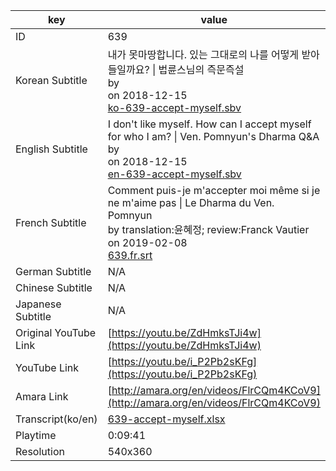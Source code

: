 |  key  |  value  |
|-------|---------|
| ID            | 639 |
| Korean Subtitle | 내가 못마땅합니다. 있는 그대로의 나를 어떻게 받아들일까요? \| 법륜스님의 즉문즉설<br>by <br>on 2018-12-15<br>[ko-639-accept-myself.sbv](https://github.com/jungtosociety/dharma-qna/raw/master/sub/639/ko-639-accept-myself.sbv)<br>|
| English Subtitle | I don't like myself. How can I accept myself for who I am? \| Ven. Pomnyun's Dharma Q&A<br>by <br>on 2018-12-15<br>[en-639-accept-myself.sbv](https://github.com/jungtosociety/dharma-qna/raw/master/sub/639/en-639-accept-myself.sbv)<br>|
| French Subtitle | Comment puis-je m'accepter moi même si je ne m'aime pas \| Le Dharma du Ven. Pomnyun<br>by translation:윤혜정; review:Franck Vautier<br>on 2019-02-08<br>[639.fr.srt](https://github.com/jungtosociety/dharma-qna/raw/master/sub/639/639.fr.srt)<br>|
| German Subtitle | N/A |
| Chinese Subtitle | N/A |
| Japanese Subtitle | N/A |
| Original YouTube Link  | [https://youtu.be/ZdHmksTJi4w](https://youtu.be/ZdHmksTJi4w) |
| YouTube Link  | [https://youtu.be/i_P2Pb2sKFg](https://youtu.be/i_P2Pb2sKFg) |
| Amara Link    | [http://amara.org/en/videos/FlrCQm4KCoV9](http://amara.org/en/videos/FlrCQm4KCoV9) |
| Transcript(ko/en) | [639-accept-myself.xlsx](https://github.com/jungtosociety/dharma-qna/raw/master/sub/639/639-accept-myself.xlsx) |
| Playtime | 0:09:41 |
| Resolution | 540x360|
